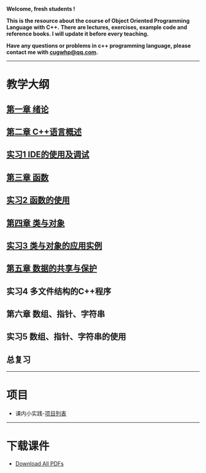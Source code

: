 **Welcome, fresh students !**

**This is the resource about the course of Object Oriented Programming Language with C++.**
**There are lectures, exercises, example code and reference books. I will update it before every teaching.**

**Have any questions or problems in c++ programming language, please contact me with <cugwhp@qq.com>.**

---

# **教学大纲**
## [第一章 绪论](./Ch1_Introduction.md)
## [第二章 C++语言概述](./Ch2_C++Basic.md)
## [实习1 IDE的使用及调试](./Ex1_IDE_Debug.md)
## [第三章 函数](./Ch3_Function.md)
## [实习2 函数的使用](./Ex2_Function.md)
## [第四章 类与对象](./Ch4_Class.md)
## [实习3 类与对象的应用实例](./Ex3_CLASS.md)
## [第五章 数据的共享与保护](./Ch5_Scope.md)	
## 实习4 多文件结构的C++程序
## 第六章 数组、指针、字符串
## 实习5 数组、指针、字符串的使用 
## 总复习

---
# **项目**
- 课内小实践-[项目列表](./Project_Title.md)

---
# **下载课件**
- [Download All PDFs](https://github.com/cugwhp/OOPCPP/tree/master/docs/PDFs)

